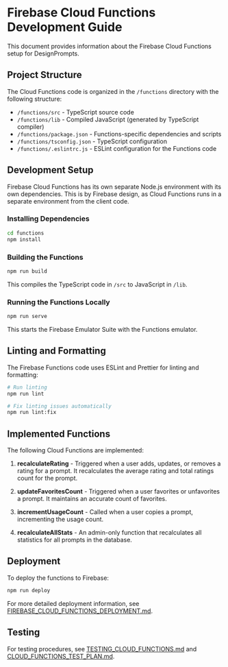 # Firebase Cloud Functions Development Guide

This document provides information about the Firebase Cloud Functions setup for DesignPrompts.

## Project Structure

The Cloud Functions code is organized in the `/functions` directory with the following structure:

- `/functions/src` - TypeScript source code
- `/functions/lib` - Compiled JavaScript (generated by TypeScript compiler)
- `/functions/package.json` - Functions-specific dependencies and scripts
- `/functions/tsconfig.json` - TypeScript configuration
- `/functions/.eslintrc.js` - ESLint configuration for the Functions code

## Development Setup

Firebase Cloud Functions has its own separate Node.js environment with its own dependencies. This is by Firebase design, as Cloud Functions runs in a separate environment from the client code.

### Installing Dependencies

```bash
cd functions
npm install
```

### Building the Functions

```bash
npm run build
```

This compiles the TypeScript code in `/src` to JavaScript in `/lib`.

### Running the Functions Locally

```bash
npm run serve
```

This starts the Firebase Emulator Suite with the Functions emulator.

## Linting and Formatting

The Firebase Functions code uses ESLint and Prettier for linting and formatting:

```bash
# Run linting
npm run lint

# Fix linting issues automatically
npm run lint:fix
```

## Implemented Functions

The following Cloud Functions are implemented:

1. **recalculateRating** - Triggered when a user adds, updates, or removes a rating for a prompt. It recalculates the average rating and total ratings count for the prompt.

2. **updateFavoritesCount** - Triggered when a user favorites or unfavorites a prompt. It maintains an accurate count of favorites.

3. **incrementUsageCount** - Called when a user copies a prompt, incrementing the usage count.

4. **recalculateAllStats** - An admin-only function that recalculates all statistics for all prompts in the database.

## Deployment

To deploy the functions to Firebase:

```bash
npm run deploy
```

For more detailed deployment information, see [FIREBASE_CLOUD_FUNCTIONS_DEPLOYMENT.md](/docs/FIREBASE_CLOUD_FUNCTIONS_DEPLOYMENT.md).

## Testing

For testing procedures, see [TESTING_CLOUD_FUNCTIONS.md](/docs/TESTING_CLOUD_FUNCTIONS.md) and [CLOUD_FUNCTIONS_TEST_PLAN.md](/docs/CLOUD_FUNCTIONS_TEST_PLAN.md).

